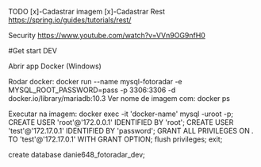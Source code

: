 
TODO
[x]-Cadastrar imagem
[x]-Cadastrar 
Rest
https://spring.io/guides/tutorials/rest/

Security
https://www.youtube.com/watch?v=VVn9OG9nfH0

#Get start DEV

Abrir app Docker (Windows)

Rodar docker:
docker run --name mysql-fotoradar -e MYSQL_ROOT_PASSWORD=pass -p 3306:3306 -d docker.io/library/mariadb:10.3
Ver nome de imagem com:
docker ps

Executar na imagem:
docker exec -it 'docker-name'  mysql -uroot -p;
CREATE USER 'root'@'172.0.0.1' IDENTIFIED BY 'root';
CREATE USER 'test'@'172.17.0.1' IDENTIFIED BY 'password';
GRANT ALL PRIVILEGES ON *.* TO 'test'@'172.17.0.1' WITH GRANT OPTION;
flush privileges;
exit;

create database danie648_fotoradar_dev;